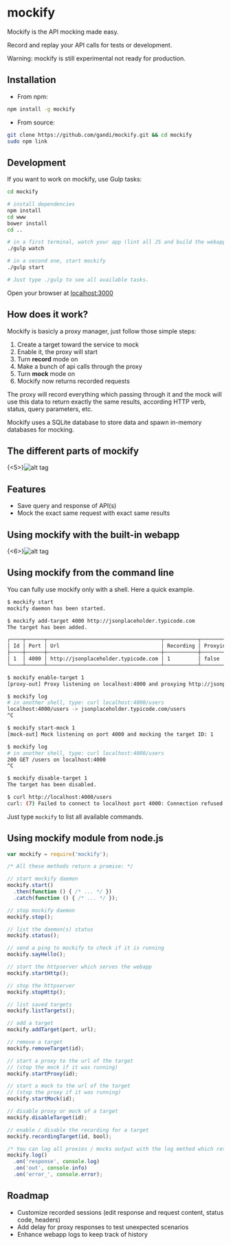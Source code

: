 # mockify

Mockify is the API mocking made easy.

Record and replay your API calls for tests or development.

Warning: mockify is still experimental not ready for production.

## Installation

* From npm:
``` bash
npm install -g mockify
```

* From source:
``` bash
git clone https://github.com/gandi/mockify.git && cd mockify
sudo npm link
```

## Development

If you want to work on mockify, use Gulp tasks:

``` bash
cd mockify

# install dependencies
npm install
cd www
bower install
cd ..

# in a first terminal, watch your app (lint all JS and build the webapp for each modification)
./gulp watch

# in a second one, start mockify
./gulp start

# Just type ./gulp to see all available tasks.
```

Open your browser at [localhost:3000](http://localhost:3000)

## How does it work?

Mockify is basicly a proxy manager, just follow those simple steps:

1. Create a target toward the service to mock
1. Enable it, the proxy will start
1. Turn **record** mode on
1. Make a bunch of api calls through the proxy
1. Turn **mock** mode on
1. Mockify now returns recorded requests

The proxy will record everything which passing through it and the mock will use this data to return exactly the same results, according HTTP verb, status, query parameters, etc.

Mockify uses a SQLite database to store data and spawn in-memory databases for mocking.

## The different parts of mockify

{<5>}![alt tag](https://raw.githubusercontent.com/Gandi/mockify/master/doc/architecture.png)

## Features

* Save query and response of API(s)
* Mock the exact same request with exact same results

## Using mockify with the built-in webapp

{<6>}![alt tag](https://raw.githubusercontent.com/Gandi/mockify/master/doc/mockify.png)

## Using mockify from the command line

You can fully use mockify only with a shell. Here a quick example.

``` bash
$ mockify start
mockify daemon has been started.

$ mockify add-target 4000 http://jsonplaceholder.typicode.com
The target has been added.

┌────┬──────┬─────────────────────────────────────┬───────────┬──────────┬─────────┬─────────┐
│ Id │ Port │ Url                                 │ Recording │ Proxying │ Mocking │ Enabled │
├────┼──────┼─────────────────────────────────────┼───────────┼──────────┼─────────┼─────────┤
│ 1  │ 4000 │ http://jsonplaceholder.typicode.com │ 1         │ false    │ false   │ false   │
└────┴──────┴─────────────────────────────────────┴───────────┴──────────┴─────────┴─────────┘

$ mockify enable-target 1
[proxy-out] Proxy listening on localhost:4000 and proxying http://jsonplaceholder.typicode.com

$ mockify log
# in another shell, type: curl localhost:4000/users
localhost:4000/users -> jsonplaceholder.typicode.com/users
^C

$ mockify start-mock 1
[mock-out] Mock listening on port 4000 and mocking the target ID: 1

$ mockify log
# in another shell, type: curl localhost:4000/users
200 GET /users on localhost:4000
^C

$ mockify disable-target 1
The target has been disabled.

$ curl http://localhost:4000/users
curl: (7) Failed to connect to localhost port 4000: Connection refused
```

Just type ``mockify`` to list all available commands.

## Using mockify module from node.js

``` js
var mockify = require('mockify');

/* All these methods return a promise: */

// start mockify daemon
mockify.start()
  .then(function () { /* ... */ })
  .catch(function () { /* ... */ });

// stop mockify daemon
mockify.stop();

// list the daemon(s) status
mockify.status();

// send a ping to mockify to check if it is running
mockify.sayHello();

// start the httpserver which serves the webapp
mockify.startHttp();

// stop the httpserver
mockify.stopHttp();

// list saved targets
mockify.listTargets();

// add a target
mockify.addTarget(port, url);

// remove a target
mockify.removeTarget(id);

// start a proxy to the url of the target
// (stop the mock if it was running)
mockify.startProxy(id);

// start a mock to the url of the target
// (stop the proxy if it was running)
mockify.startMock(id);

// disable proxy or mock of a target
mockify.disableTarget(id);

// enable / disable the recording for a target
mockify.recordingTarget(id, bool);

/* You can log all proxies / mocks output with the log method which returns an eventEmitter: */
mockify.log()
  .on('response', console.log)
  .on('out', console.info)
  .on('error_', console.error);
```

## Roadmap

* Customize recorded sessions (edit response and request content, status code, headers)
* Add delay for proxy responses to test unexpected scenarios
* Enhance webapp logs to keep track of history
